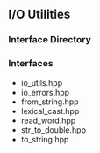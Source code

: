 ## I/O Utilities
### Interface Directory

### Interfaces
* io\_utils.hpp
* io\_errors.hpp
* from\_string.hpp
* lexical\_cast.hpp
* read\_word.hpp
* str\_to\_double.hpp
* to\_string.hpp
